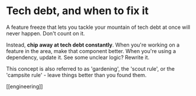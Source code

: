 # Tech debt, and when to fix it

A feature freeze that lets you tackle your mountain of tech debt at once will never happen. Don't count on it.

Instead, **chip away at tech debt constantly**.
When you're working on a feature in the area, make that component better.
When you're using a dependency, update it.
See some unclear logic? Rewrite it.

This concept is also referred to as 'gardening', the 'scout rule', or the 'campsite rule' - leave things better than you found them.

[[engineering]]
